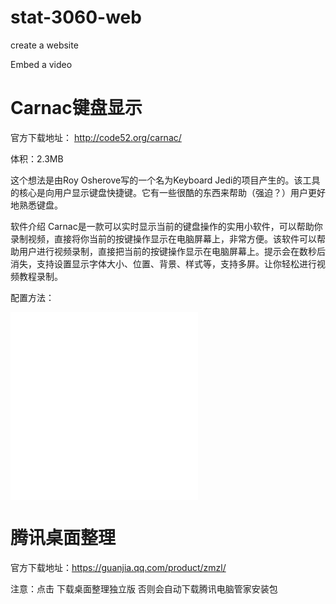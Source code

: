 # stat-3060-web
create a website

Embed a video

# Carnac键盘显示
官方下载地址： http://code52.org/carnac/

体积：2.3MB

这个想法是由Roy Osherove写的一个名为Keyboard Jedi的项目产生的。该工具的核心是向用户显示键盘快捷键。它有一些很酷的东西来帮助（强迫？）用户更好地熟悉键盘。

软件介绍
Carnac是一款可以实时显示当前的键盘操作的实用小软件，可以帮助你录制视频，直接将你当前的按键操作显示在电脑屏幕上，非常方便。该软件可以帮助用户进行视频录制，直接把当前的按键操作显示在电脑屏幕上。提示会在数秒后消失，支持设置显示字体大小、位置、背景、样式等，支持多屏。让你轻松进行视频教程录制。

配置方法：
<iframe src="//player.bilibili.com/player.html?aid=61104141&cid=106312750&page=1" scrolling="no" border="0" frameborder="no" framespacing="0" allowfullscreen="true"> </iframe>

<iframe src="//player.bilibili.com/player.html?aid=13994132&bvid=BV14x411t7ZU&cid=22856126&page=1" scrolling="no" border="0" frameborder="no" framespacing="0" allowfullscreen="true"> </iframe>


# 腾讯桌面整理
官方下载地址：https://guanjia.qq.com/product/zmzl/

注意：点击 下载桌面整理独立版
否则会自动下载腾讯电脑管家安装包

